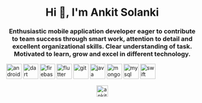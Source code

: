 <h1 align="center">Hi 👋, I'm Ankit Solanki</h1>
<h3 align="center">Enthusiastic mobile application developer eager to contribute to team success through smart work, attention to detail and excellent organizational skills. Clear understanding of task. Motivated to learn, grow and excel in different technology.</h3>

<p align="left"><img src="https://devicons.github.io/devicon/devicon.git/icons/android/android-original-wordmark.svg" alt="android" width="40" height="40"/> <img src="https://www.vectorlogo.zone/logos/dartlang/dartlang-icon.svg" alt="dart" width="40" height="40"/> <img src="https://www.vectorlogo.zone/logos/firebase/firebase-icon.svg" alt="firebase" width="40" height="40"/> <img src="https://www.vectorlogo.zone/logos/flutterio/flutterio-icon.svg" alt="flutter" width="40" height="40"/> <img src="https://www.vectorlogo.zone/logos/git-scm/git-scm-icon.svg" alt="git" width="40" height="40"/> <img src="https://devicons.github.io/devicon/devicon.git/icons/java/java-original-wordmark.svg" alt="java" width="40" height="40"/> <img src="https://devicons.github.io/devicon/devicon.git/icons/mongodb/mongodb-original-wordmark.svg" alt="mongodb" width="40" height="40"/> <img src="https://devicons.github.io/devicon/devicon.git/icons/mysql/mysql-original-wordmark.svg" alt="mysql" width="40" height="40"/> <img src="https://devicons.github.io/devicon/devicon.git/icons/swift/swift-original-wordmark.svg" alt="swift" width="40" height="40"/></p><p align="center">
<a href="https://linkedin.com/in/ankit-solanki-2a96501b4" target="blank"><img align="center" src="https://cdn.jsdelivr.net/npm/simple-icons@3.0.1/icons/linkedin.svg" alt="ankit-solanki-2a96501b4" height="30" width="30" /></a>
</p>
